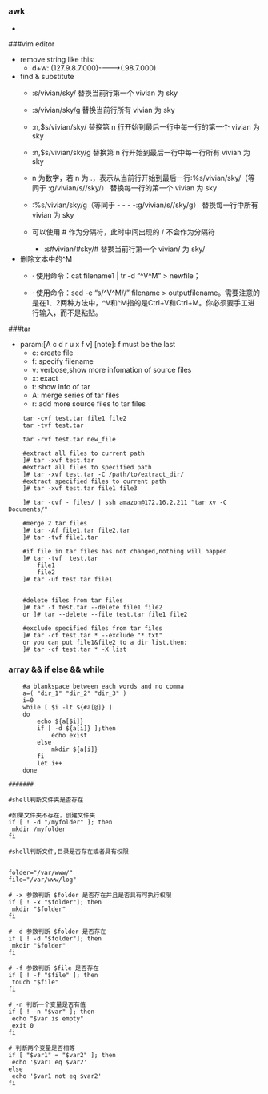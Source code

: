 ### awk
+ 

###vim editor
+ remove string like this:
    - d+w:  (127.9.8.7.000)---->(.98.7.000)
+ find & substitute
    - :s/vivian/sky/ 替换当前行第一个 vivian 为 sky

    - :s/vivian/sky/g 替换当前行所有 vivian 为 sky

    - :n,$s/vivian/sky/ 替换第 n 行开始到最后一行中每一行的第一个 vivian 为 sky

    - :n,$s/vivian/sky/g 替换第 n 行开始到最后一行中每一行所有 vivian 为 sky

    - n 为数字，若 n 为 .，表示从当前行开始到最后一行:%s/vivian/sky/（等同于 :g/vivian/s//sky/） 替换每一行的第一个 vivian 为 sky

    - :%s/vivian/sky/g（等同于 - - - -:g/vivian/s//sky/g） 替换每一行中所有 vivian 为 sky

    - 可以使用 # 作为分隔符，此时中间出现的 / 不会作为分隔符
       - :s#vivian/#sky/# 替换当前行第一个 vivian/ 为 sky/
+ 删除文本中的^M
    - · 使用命令：cat filename1 | tr -d “^V^M” > newfile；

    - · 使用命令：sed -e “s/^V^M//” filename > outputfilename。需要注意的是在1、2两种方法中，^V和^M指的是Ctrl+V和Ctrl+M。你必须要手工进行输入，而不是粘贴。

###tar
+ param:[A c d r u x f v]
[note]: f must be the last
    - c: create file
    - f: specify  filename
    - v: verbose,show more infomation of source files
    - x: exact
    - t: show info of tar
    - A: merge series of tar files
    - r: add more source files to tar files
```
    tar -cvf test.tar file1 file2
    tar -tvf test.tar

    tar -rvf test.tar new_file

    #extract all files to current path
    ]# tar -xvf test.tar
    #extract all files to specified path
    ]# tar -xvf test.tar -C /path/to/extract_dir/
    #extract specified files to current path
    ]# tar -xvf test.tar file1 file3

    ]# tar -cvf - files/ | ssh amazon@172.16.2.211 "tar xv -C Documents/"

    #merge 2 tar files
    ]# tar -Af file1.tar file2.tar
    ]# tar -tvf file1.tar

    #if file in tar files has not changed,nothing will happen
    ]# tar -tvf  test.tar
        file1
        file2
    ]# tar -uf test.tar file1


    #delete files from tar files
    ]# tar -f test.tar --delete file1 file2
    or ]# tar --delete --file test.tar file1 file2

    #exclude specified files from tar files
    ]# tar -cf test.tar * --exclude "*.txt"
    or you can put file1&file2 to a dir list,then:
    ]# tar -cf test.tar * -X list
```
### array && if else && while
```
    #a blankspace between each words and no comma
    a=( "dir_1" "dir_2" "dir_3" )
    i=0
    while [ $i -lt ${#a[@]} ]
    do
        echo ${a[$i]}
        if [ -d ${a[i]} ];then
            echo exist
        else
            mkdir ${a[i]}
        fi
        let i++
    done

#######

#shell判断文件夹是否存在
 
#如果文件夹不存在，创建文件夹
if [ ! -d "/myfolder" ]; then
 mkdir /myfolder
fi
 
#shell判断文件,目录是否存在或者具有权限
 
 
folder="/var/www/"
file="/var/www/log"
 
# -x 参数判断 $folder 是否存在并且是否具有可执行权限
if [ ! -x "$folder"]; then
 mkdir "$folder"
fi
 
# -d 参数判断 $folder 是否存在
if [ ! -d "$folder"]; then
 mkdir "$folder"
fi
 
# -f 参数判断 $file 是否存在
if [ ! -f "$file" ]; then
 touch "$file"
fi
 
# -n 判断一个变量是否有值
if [ ! -n "$var" ]; then
 echo "$var is empty"
 exit 0
fi
 
# 判断两个变量是否相等
if [ "$var1" = "$var2" ]; then
 echo '$var1 eq $var2'
else
 echo '$var1 not eq $var2'
fi
    
```